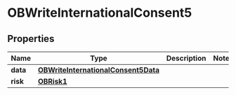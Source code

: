 # OBWriteInternationalConsent5

## Properties
Name | Type | Description | Notes
------------ | ------------- | ------------- | -------------
**data** | [**OBWriteInternationalConsent5Data**](OBWriteInternationalConsent5Data.md) |  | 
**risk** | [**OBRisk1**](OBRisk1.md) |  | 
